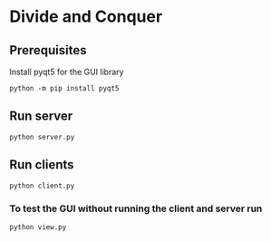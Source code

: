 # Divide and Conquer

## Prerequisites
Install pyqt5 for the GUI library

`python -m pip install pyqt5`

## Run server
`python server.py`

## Run clients
`python client.py`

### To test the GUI without running the client and server run
`python view.py`
